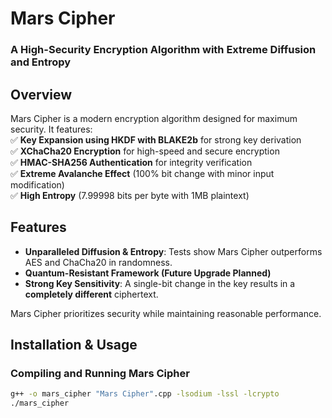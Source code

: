 # Mars Cipher  
### A High-Security Encryption Algorithm with Extreme Diffusion and Entropy  

## Overview  
Mars Cipher is a modern encryption algorithm designed for maximum security. It features:  
✅ **Key Expansion using HKDF with BLAKE2b** for strong key derivation  
✅ **XChaCha20 Encryption** for high-speed and secure encryption  
✅ **HMAC-SHA256 Authentication** for integrity verification  
✅ **Extreme Avalanche Effect** (100% bit change with minor input modification)  
✅ **High Entropy** (7.99998 bits per byte with 1MB plaintext)  

## Features  
- **Unparalleled Diffusion & Entropy**: Tests show Mars Cipher outperforms AES and ChaCha20 in randomness.  
- **Quantum-Resistant Framework (Future Upgrade Planned)**  
- **Strong Key Sensitivity**: A single-bit change in the key results in a **completely different** ciphertext.  

Mars Cipher prioritizes security while maintaining reasonable performance.  

## Installation & Usage  
### Compiling and Running Mars Cipher  
```bash
g++ -o mars_cipher "Mars Cipher".cpp -lsodium -lssl -lcrypto
./mars_cipher

